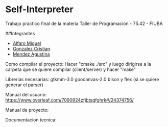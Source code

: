 # Self-Interpreter
Trabajo practico final de la materia Taller de Programacion - 75.42 - FIUBA

##Integrantes
* [Alfaro Miguel](https://github.com/AlfaroMiguel)
* [Gonzalez Cristian](https://github.com/Cristian3629)
* [Mendez Agustina](https://github.com/abmendez)


Como compilar el proyecto:
Hacer "cmake ./src"
y luego dirigirse a la carpeta que se quiere compilar (client/server) y hacer "make"

Librerias necesarias:
gtkmm-3.0
goocanvas-2.0
bison y flex (si se quiere generar el parser)


Manual del usuario: https://www.overleaf.com/7090924zfjbtsqfghrk#/24374756/

Manual de proyecto:

Documentacion tecnica:
